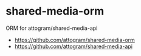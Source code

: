 # shared-media-orm

ORM for attogram/shared-media-api

* https://github.com/attogram/shared-media-orm
* https://github.com/attogram/shared-media-api
